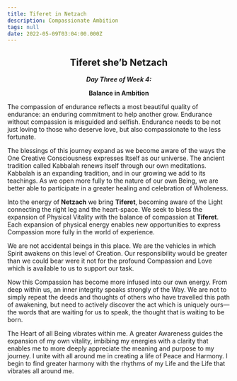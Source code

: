 ```yaml
---
title: Tiferet in Netzach
description: Compassionate Ambition
tags: null
date: 2022-05-09T03:04:00.000Z
---
```


<div style="font-weight: bold; text-align:center">
<h2>Tiferet she’b Netzach</h2>
<i>Day Three of Week 4:</i> 
<p>Balance in Ambition</p>

</div>

<div class="abstract">

The compassion of endurance reflects a most beautiful quality of endurance: an enduring commitment to help another grow. Endurance without compassion is misguided and selfish. Endurance needs to be not just loving to those who deserve love, but also compassionate to the less fortunate.

</div>

The blessings of this journey expand as we become aware of the ways the One Creative Consciousness expresses Itself as our universe. The ancient tradition called Kabbalah renews itself through our own meditations. Kabbalah is an expanding tradition, and in our growing we add to its teachings. As we open more fully to the nature of our own Being, we are better able to participate in a greater healing and celebration of Wholeness.

Into the energy of **Netzach** we bring **Tiferet**, becoming aware of the Light connecting the right leg and the heart-space. We seek to bless the expansion of Physical Vitality with the balance of compassion at **Tiferet**. Each expansion of physical energy enables new opportunities to express Compassion more fully in the world of experience.

We are not accidental beings in this place. We are the vehicles in which Spirit awakens on this level of Creation. Our responsibility would be greater than we could bear were it not for the profound Compassion and Love which is available to us to support our task.

Now this Compassion has become more infused into our own energy. From deep within us, an inner integrity speaks strongly of the Way. We are not to simply repeat the deeds and thoughts of others who have travelled this path of awakening, but need to actively discover the act which is uniquely ours&mdash;the words that are waiting for us to speak, the thought that is waiting to be born.

<div class="abstract">

The Heart of all Being vibrates within me. A greater Awareness guides the expansion of my own vitality, imbibing my energies with a clarity that enables me to more deeply appreciate the meaning and purpose to my journey. I unite with all around me in creating a life of Peace and Harmony. I begin to find greater harmony with the rhythms of my Life and the Life that vibrates all around me.

</div>
